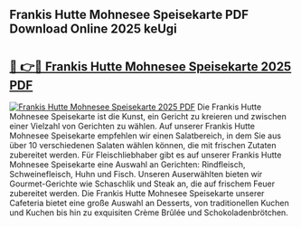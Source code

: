 ## Frankis Hutte Mohnesee Speisekarte PDF Download Online 2025 keUgi

# <h2><a href="http://gc8q795.nevu.top/?p=Frankis+Hutte+Mohnesee+Speisekarte">🔗 👉🔴 Frankis Hutte Mohnesee Speisekarte 2025 PDF</a></h2>

[![Frankis Hutte Mohnesee Speisekarte 2025 PDF](https://i.imgur.com/dBaPXMq.png)](http://gc8q795.nevu.top/?p=Frankis+Hutte+Mohnesee+Speisekarte)
Die Frankis Hutte Mohnesee Speisekarte ist die Kunst, ein Gericht zu kreieren und zwischen einer Vielzahl von Gerichten zu wählen. Auf unserer Frankis Hutte Mohnesee Speisekarte empfehlen wir einen Salatbereich, in dem Sie aus über 10 verschiedenen Salaten wählen können, die mit frischen Zutaten zubereitet werden. Für Fleischliebhaber gibt es auf unserer Frankis Hutte Mohnesee Speisekarte eine Auswahl an Gerichten: Rindfleisch, Schweinefleisch, Huhn und Fisch. Unseren Auserwählten bieten wir Gourmet-Gerichte wie Schaschlik und Steak an, die auf frischem Feuer zubereitet werden. Die Frankis Hutte Mohnesee Speisekarte unserer Cafeteria bietet eine große Auswahl an Desserts, von traditionellen Kuchen und Kuchen bis hin zu exquisiten Crème Brûlée und Schokoladenbrötchen.
